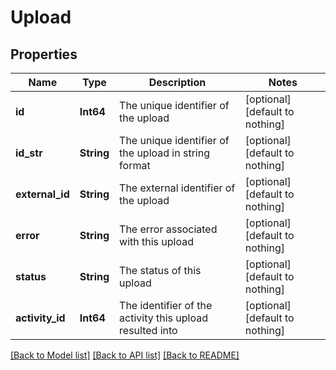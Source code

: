 # Upload


## Properties
Name | Type | Description | Notes
------------ | ------------- | ------------- | -------------
**id** | **Int64** | The unique identifier of the upload | [optional] [default to nothing]
**id_str** | **String** | The unique identifier of the upload in string format | [optional] [default to nothing]
**external_id** | **String** | The external identifier of the upload | [optional] [default to nothing]
**error** | **String** | The error associated with this upload | [optional] [default to nothing]
**status** | **String** | The status of this upload | [optional] [default to nothing]
**activity_id** | **Int64** | The identifier of the activity this upload resulted into | [optional] [default to nothing]


[[Back to Model list]](../../README.md#models) [[Back to API list]](../../README.md#api-endpoints) [[Back to README]](../../README.md)


